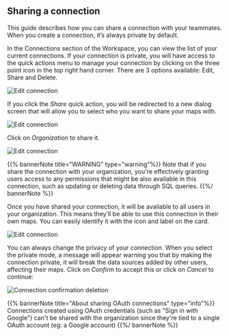 ## Sharing a connection

This guide describes how you can share a connection with your teammates. When you create a connection, it’s always private by default.

In the Connections section of the Workspace, you can view the list of your current connections. If your connection is private, you will have access to the quick actions menu to manage your connection by clicking on the three point icon in the top right hand corner. There are 3 options available: Edit, Share and Delete.

![Edit connection](/img/cloud-native-workspace/connections/the_connections_share.png)

If you click the *Share* quick action, you will be redirected to a new dialog screen that will allow you to select who you want to share your maps with. 

![Edit connection](/img/cloud-native-workspace/connections/the_connections_sharing_options_private.png)

Click on *Organization* to share it. 

![Edit connection](/img/cloud-native-workspace/connections/the_connections_sharing_options_organization.png)

{{% bannerNote title="WARNING" type="warning"%}}
Note that if you share the connection with your organization, you're effectively granting users access to any permissions that might be also available in this connection, such as updating or deleting data through SQL queries.
{{%/ bannerNote %}}

Once you have shared your connection, it will be available to all users in your organization. This means they'll be able to use this connection in their own maps. You can easily identify it with the icon and label on the card.

![Edit connection](/img/cloud-native-workspace/connections/the_connections_shared_connection.png)

You can always change the privacy of your connection. When you select the private mode, a message will appear warning you that by making the connection private, it will break the data sources added by other users, affecting their maps. Click on *Confirm* to accept this or click on *Cancel* to continue:

![Connection confirmation deletion](/img/cloud-native-workspace/connections/the_connections_private_warning.png)

{{% bannerNote title="About sharing OAuth connections" type="info"%}}
Connections created using OAuth credentials (such as "Sign in with Google") can't be shared with the organization since they're tied to a single OAuth account (eg: a Google account)
{{%/ bannerNote %}}
